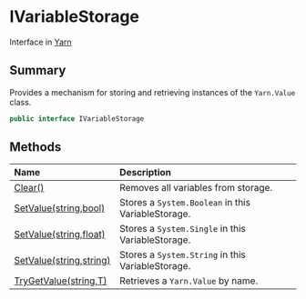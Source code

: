 # IVariableStorage

Interface in [Yarn](/api/csharp/yarn.md)

## Summary

Provides a mechanism for storing and retrieving instances
of the  <code>Yarn.Value</code>  class.

```csharp
public interface IVariableStorage
```

## Methods

|Name|Description|
|:---|:---|
|[Clear()](/api/csharp/yarn.ivariablestorage.clear.md)|Removes all variables from storage.|
|[SetValue(string,bool)](/api/csharp/yarn.ivariablestorage.setvalue-3.md)|Stores a  <code>System.Boolean</code>  in this VariableStorage.|
|[SetValue(string,float)](/api/csharp/yarn.ivariablestorage.setvalue-2.md)|Stores a  <code>System.Single</code>  in this VariableStorage.|
|[SetValue(string,string)](/api/csharp/yarn.ivariablestorage.setvalue-1.md)|Stores a  <code>System.String</code>  in this VariableStorage.|
|[TryGetValue(string,T)](/api/csharp/yarn.ivariablestorage.trygetvalue.md)|Retrieves a  <code>Yarn.Value</code>  by name.|

